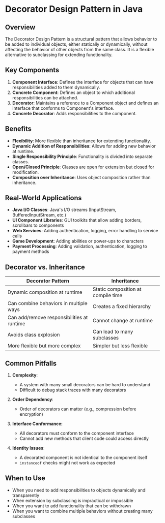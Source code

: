 # Decorator Design Pattern in Java

## Overview

The Decorator Design Pattern is a structural pattern that allows behavior to be added to individual objects, either statically or dynamically, without affecting the behavior of other objects from the same class. It is a flexible alternative to subclassing for extending functionality.

## Key Components

1. **Component Interface**: Defines the interface for objects that can have responsibilities added to them dynamically.
2. **Concrete Component**: Defines an object to which additional responsibilities can be attached.
3. **Decorator**: Maintains a reference to a Component object and defines an interface that conforms to Component's interface.
4. **Concrete Decorator**: Adds responsibilities to the component.

## Benefits

- **Flexibility**: More flexible than inheritance for extending functionality.
- **Dynamic Addition of Responsibilities**: Allows for adding new behavior at runtime.
- **Single Responsibility Principle**: Functionality is divided into separate classes.
- **Open/Closed Principle**: Classes are open for extension but closed for modification.
- **Composition over Inheritance**: Uses object composition rather than inheritance.






## Real-World Applications

- **Java I/O Classes**: Java's I/O streams (InputStream, BufferedInputStream, etc.)
- **UI Component Libraries**: GUI toolkits that allow adding borders, scrollbars to components
- **Web Services**: Adding authentication, logging, error handling to service calls
- **Game Development**: Adding abilities or power-ups to characters
- **Payment Processing**: Adding validation, authentication, logging to payment methods

## Decorator vs. Inheritance

| Decorator Pattern | Inheritance |
|-------------------|-------------|
| Dynamic composition at runtime | Static composition at compile time |
| Can combine behaviors in multiple ways | Creates a fixed hierarchy |
| Can add/remove responsibilities at runtime | Cannot change at runtime |
| Avoids class explosion | Can lead to many subclasses |
| More flexible but more complex | Simpler but less flexible |

## Common Pitfalls

1. **Complexity**:
   - A system with many small decorators can be hard to understand
   - Difficult to debug stack traces with many decorators

2. **Order Dependency**:
   - Order of decorators can matter (e.g., compression before encryption)

3. **Interface Conformance**:
   - All decorators must conform to the component interface
   - Cannot add new methods that client code could access directly

4. **Identity Issues**:
   - A decorated component is not identical to the component itself
   - `instanceof` checks might not work as expected

## When to Use

- When you need to add responsibilities to objects dynamically and transparently
- When extension by subclassing is impractical or impossible
- When you want to add functionality that can be withdrawn
- When you want to combine multiple behaviors without creating many subclasses
